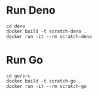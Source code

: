 # Run Deno

```
cd deno
docker build -t scratch-deno .
docker run -it --rm scratch-deno
```


# Run Go
```
cd go/src
docker build -t scratch-go .
docker run -it --rm scratch-go
```
